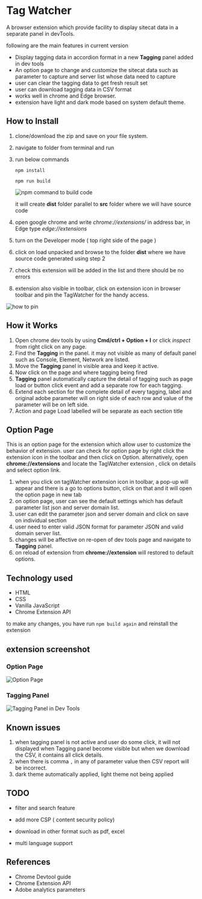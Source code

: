 # Tag Watcher

A browser extension which provide facility to display sitecat data in a separate panel in devTools.

following are the main features in current version

- Display tagging data in accordion format in a new **Tagging** panel added in dev tools
- An option page to change and customize the sitecat data such as parameter to capture and server list whose data need to capture
- user can clear the tagging data to get fresh result set
- user can download tagging data in CSV format
- works well in chrome and Edge browser.
- extension have light and dark mode based on system default theme.

## How to Install

1. clone/download the zip and save on your file system.
2. navigate to folder from terminal and run
3. run below commands

   `npm install`

   `npm run build`

   ![npm command to build code](screenshots/npm-command.png)

   it will create **dist** folder parallel to **src** folder where we will have source code

4. open google chrome and write _chrome://extensions/_ in address bar, in Edge type _edge://extensions_
5. turn on the Developer mode ( top right side of the page )
6. click on load unpacked and browse to the folder **dist** where we have source code generated using step 2
7. check this extension will be added in the list and there should be no errors
8. extension also visible in toolbar, click on extension icon in browser toolbar and pin the TagWatcher for the handy access.

![how to pin](screenshots/how-to-pin.png)

## How it Works

1. Open chrome dev tools by using **Cmd/ctrl + Option + I** or click _inspect_ from right click on any page.
2. Find the **Tagging** in the panel. it may not visible as many of default panel such as Console, Element, Network are listed.
3. Move the **Tagging** panel in visible area and keep it active.
4. Now click on the page and where tagging being fired
5. **Tagging** panel automatically capture the detail of tagging such as page load or button click event and add a separate row for each tagging.
6. Extend each section for the complete detail of every tagging, label and original adobe parameter will on right side of each row and value of the parameter will be on left side.
7. Action and page Load labelled will be separate as each section title

## Option Page

This is an option page for the extension which allow user to customize the behavior of extension. user can check for option page by right click the extension icon in the toolbar and then click on Option. alternatively, open **chrome://extensions** and locate the TagWatcher extension , click on details and select option link.

1. when you click on tagWatcher extension icon in toolbar, a pop-up will appear and there is a go to options button, click on that and it will open the option page in new tab
2. on option page, user can see the default settings which has default parameter list json and server domain list.
3. user can edit the parameter json and server domain and click on save on individual section
4. user need to enter valid JSON format for parameter JSON and valid domain server list.
5. changes will be affective on re-open of dev tools page and navigate to **Tagging** panel.
6. on reload of extension from **chrome://extension** will restored to default options.

## Technology used

- HTML
- CSS
- Vanilla JavaScript
- Chrome Extension API

to make any changes, you have run `npm build again` and reinstall the extension

## extension screenshot

### Option Page

![Option Page](./screenshots/option-page.png)

### Tagging Panel

![Tagging Panel in Dev Tools](screenshots/tagging-panel.png)

## Known issues

1. when tagging panel is not active and user do some click, it will not displayed when Tagging panel become visible but when we download the CSV, it contains all click details.
2. when there is comma `,` in any of parameter value then CSV report will be incorrect.
3. dark theme automatically applied, light theme not being applied

## TODO

- filter and search feature

- add more CSP ( content security policy)
- download in other format such as pdf, excel
- multi language support

## References

- Chrome Devtool guide
- Chrome Extension API
- Adobe analytics parameters
